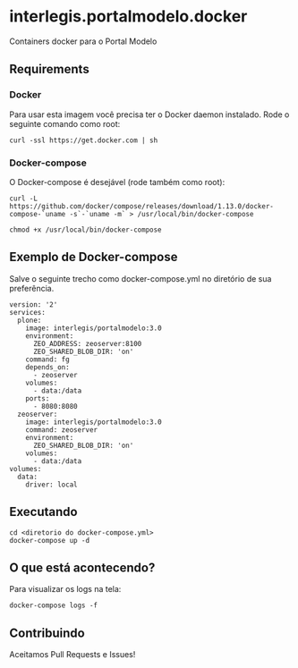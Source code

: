 # interlegis.portalmodelo.docker
Containers docker para o Portal Modelo

## Requirements

### Docker

Para usar esta imagem você precisa ter o Docker daemon instalado. Rode o seguinte comando como root:

```
curl -ssl https://get.docker.com | sh
```

### Docker-compose

O Docker-compose é desejável (rode também como root): 

```
curl -L https://github.com/docker/compose/releases/download/1.13.0/docker-compose-`uname -s`-`uname -m` > /usr/local/bin/docker-compose

chmod +x /usr/local/bin/docker-compose
```

## Exemplo de Docker-compose

Salve o seguinte trecho como  docker-compose.yml no diretório de sua preferência. 

```
version: '2'
services:
  plone:
    image: interlegis/portalmodelo:3.0
    environment:
      ZEO_ADDRESS: zeoserver:8100
      ZEO_SHARED_BLOB_DIR: 'on'
    command: fg
    depends_on:
      - zeoserver
    volumes:
      - data:/data
    ports:
      - 8080:8080
  zeoserver:
    image: interlegis/portalmodelo:3.0
    command: zeoserver
    environment:
      ZEO_SHARED_BLOB_DIR: 'on'
    volumes:
      - data:/data
volumes:
  data:
    driver: local

```

## Executando

```
cd <diretorio do docker-compose.yml>
docker-compose up -d
```

## O que está acontecendo?

Para visualizar os logs na tela:

```
docker-compose logs -f
```

## Contribuindo

Aceitamos Pull Requests e Issues!
